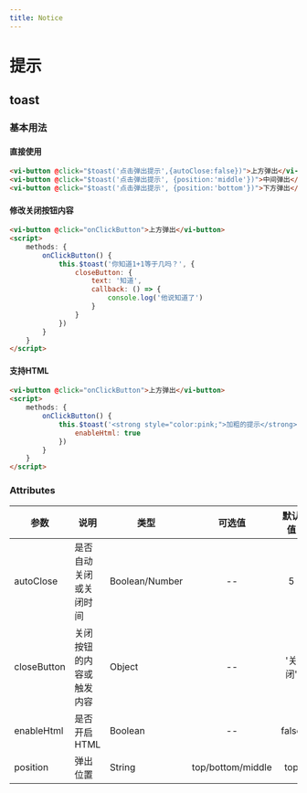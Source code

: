 ```yaml
---
title: Notice
---
```

# 提示

## toast

### 基本用法

#### 直接使用

<ClientOnly>
<toast-demo-1></toast-demo-1>
</ClientOnly>

```html
<vi-button @click="$toast('点击弹出提示',{autoClose:false})">上方弹出</vi-button>
<vi-button @click="$toast('点击弹出提示', {position:'middle'})">中间弹出</vi-button>
<vi-button @click="$toast('点击弹出提示', {position:'bottom'})">下方弹出</vi-button>
```

#### 修改关闭按钮内容

<ClientOnly>
<toast-demo-2></toast-demo-2>
</ClientOnly>

```html js
<vi-button @click="onClickButton">上方弹出</vi-button>
<script>
    methods: {
        onClickButton() {
            this.$toast('你知道1+1等于几吗？', {
                closeButton: {
                    text: '知道',
                    callback: () => {
                        console.log('他说知道了')
                    }
                }
            })
        }
    }
</script>
```

#### 支持HTML

<ClientOnly>
<toast-demo-3></toast-demo-3>
</ClientOnly>

```html
<vi-button @click="onClickButton">上方弹出</vi-button>
<script>
    methods: {
        onClickButton() {
            this.$toast('<strong style="color:pink;">加粗的提示</strong>', {
                enableHtml: true
            })
        }
    }
</script>
```

### Attributes

| 参数 | 说明 | 类型 | 可选值 | 默认值 |
| ------- | ------ | ------ | :------: | :------: |
| autoClose | 是否自动关闭或关闭时间 | Boolean/Number | -- | 5 |
| closeButton | 关闭按钮的内容或触发内容 | Object | -- | '关闭' |
| enableHtml | 是否开启HTML | Boolean | -- | false |
| position | 弹出位置 | String | top/bottom/middle | top |


<ClientOnly>
<box-sizing></box-sizing>
</ClientOnly>

